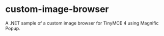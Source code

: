 custom-image-browser
====================

A .NET sample of a custom image browser for TinyMCE 4 using Magnific Popup.
